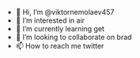 - 👋 Hi, I’m @viktornemolaev457
- 👀 I’m interested in air
- 🌱 I’m currently learning get
- 💞️ I’m looking to collaborate on brad
- 📫 How to reach me twitter

<!---
viktornemolaev457/viktornemolaev457 is a ✨ special ✨ repository because its `README.md` (this file) appears on your GitHub profile.
You can click the Preview link to take a look at your changes.
--->
